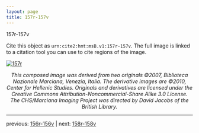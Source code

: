 ```yaml
---
layout: page
title: 157r-157v
---
```


157r-157v

Cite this object as `urn:cite2:hmt:msB.v1:157r-157v`. The full image is linked to a citation tool you can use to cite regions of the image.

[![157r](http://www.homermultitext.org/iipsrv?IIIF=/project/homer/pyramidal/deepzoom/hmt/vbbifolio/v1/vb_156v_157r.tif/full/800,/0/default.jpg)](http://www.homermultitext.org/ict2/?urn=urn:cite2:hmt:vbbifolio.v1:vb_156v_157r) 

<p style="text-align: center; font-style: italic;">This composed image was derived from two originals ©2007, Biblioteca Nazionale Marciana, Venezia, Italia. The derivative images are ©2010, Center for Hellenic Studies. Originals and derivatives are licensed under the Creative Commons Attribution-Noncommercial-Share Alike 3.0 License. The CHS/Marciana Imaging Project was directed by David Jacobs of the British Library.</p>

---

previous: [156r-156v](../156r-156v/) | next: [158r-158v](../158r-158v/)